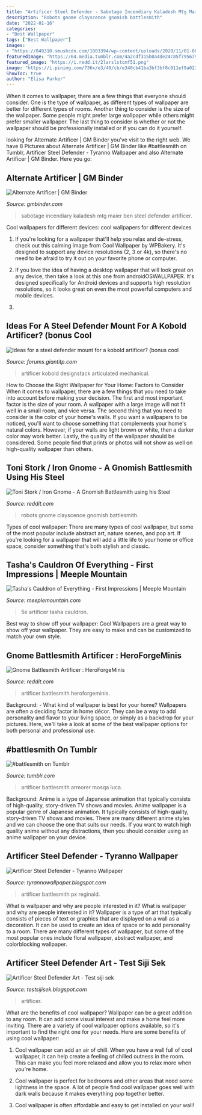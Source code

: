 ```yaml
---
title: "Artificer Steel Defender - Sabotage Incendiary Kaladesh Mtg Maier Ben Steel Defender Artificer"
description: "Robots gnome clayscence gnomish battlesmith"
date: "2022-01-16"
categories:
- "Best Wallpaper"
tags: ["Best Wallpaper"]
images:
- "https://849310.smushcdn.com/1803394/wp-content/uploads/2020/11/01-008-300x293.png?lossy=1&amp;strip=1&amp;webp=1"
featuredImage: "https://64.media.tumblr.com/4a2cdf315b0a4de24c85f79567909ad7/905e0cca3b18f9c8-cb/s2048x3072/942f9c6ff5ba4a7c54d27ca837d1cb33e5a9e4fc.png"
featured_image: "https://i.redd.it/2larslstcmf51.png"
image: "https://i.pinimg.com/736x/e3/40/cb/e340cb41ba3bf3bf8c011ef9a023a0bd.jpg"
ShowToc: true
author: "Elisa Parker"
---
```



When it comes to wallpaper, there are a few things that everyone should consider. One is the type of wallpaper, as different types of wallpaper are better for different types of rooms. Another thing to consider is the size of the wallpaper. Some people might prefer large wallpaper while others might prefer smaller wallpaper. The last thing to consider is whether or not the wallpaper should be professionally installed or if you can do it yourself.

	

		
looking for Alternate Artificer | GM Binder you've visit to the right web. We have 8 Pictures about Alternate Artificer | GM Binder like #battlesmith on Tumblr, Artificer Steel Defender - Tyranno Wallpaper and also Alternate Artificer | GM Binder. Here you go:
		
    
## Alternate Artificer | GM Binder

<img loading=lazy src="https://www.gmbinder.com/images/lml1JMX.jpg" onerror="this.onerror=null;this.src='https://tse2.mm.bing.net/th?id=OIP.97_eIAN4SrGabDHQJKUvHgHaFb&amp;pid=15.1';" alt="Alternate Artificer | GM Binder">

_Source: gmbinder.com_

>sabotage incendiary kaladesh mtg maier ben steel defender artificer. 

	

Cool wallpapers for different devices:
cool wallpapers for different devices 

1. If you're looking for a wallpaper that'll help you relax and de-stress, check out this calming image from Cool Wallpaper by WPBakery. It's designed to support any device resolutions (2, 3 or 4k), so there's no need to be afraid to try it out on your favorite phone or computer.

2. If you love the idea of having a desktop wallpaper that will look great on any device, then take a look at this one from androidOSWALLPAPER. It's designed specifically for Android devices and supports high resolution resolutions, so it looks great on even the most powerful computers and mobile devices.

3.

    
## Ideas For A Steel Defender Mount For A Kobold Artificer? (bonus Cool

<img loading=lazy src="https://2.bp.blogspot.com/-22Wl0C1aafA/VHdrD6EGs9I/AAAAAAAAYQ4/qFnR5U1FKxY/s1600/16-T-Rex-Andrew-Chase-Recycle-Fully-Articulated-Mechanical-Animal-www-designstack-co.jpg" onerror="this.onerror=null;this.src='https://tse4.mm.bing.net/th?id=OIP.6DTOyvve1kURhlS_7eH6MQHaFi&amp;pid=15.1';" alt="Ideas for a steel defender mount for a kobold artificer? (bonus cool">

_Source: forums.giantitp.com_

>artificer kobold designstack articulated mechanical. 

	

How to Choose the Right Wallpaper for Your Home: Factors to Consider
When it comes to wallpaper, there are a few things that you need to take into account before making your decision. The first and most important factor is the size of your room. A wallpaper with a large image will not fit well in a small room, and vice versa. 
The second thing that you need to consider is the color of your home's walls. If you want a wallpapers to be noticed, you'll want to choose something that complements your home's natural colors. However, if your walls are light brown or white, then a darker color may work better. 
Lastly, the quality of the wallpaper should be considered. Some people find that prints or photos will not show as well on high-quality wallpaper than others.

    
## Toni Stork / Iron Gnome - A Gnomish Battlesmith Using His Steel

<img loading=lazy src="https://external-preview.redd.it/VFUU8DOZ7q2s2tNyuH3e8NN2-A2XsEgvX21fLcHbjGQ.jpg?auto=webp&amp;s=7a26541a911fed25c9f13410ad65e7bf8cfe21d2" onerror="this.onerror=null;this.src='https://tse2.mm.bing.net/th?id=OIP.4hk1aL9O0vTV7_45cppMXgHaJQ&amp;pid=15.1';" alt="Toni Stork / Iron Gnome - A Gnomish Battlesmith using his Steel">

_Source: reddit.com_

>robots gnome clayscence gnomish battlesmith. 

	

Types of cool wallpaper:
There are many types of cool wallpaper, but some of the most popular include abstract art, nature scenes, and pop art. If you're looking for a wallpaper that will add a little life to your home or office space, consider something that's both stylish and classic.

    
## Tasha&#039;s Cauldron Of Everything - First Impressions | Meeple Mountain

<img loading=lazy src="https://849310.smushcdn.com/1803394/wp-content/uploads/2020/11/01-008-300x293.png?lossy=1&amp;strip=1&amp;webp=1" onerror="this.onerror=null;this.src='https://tse1.mm.bing.net/th?id=OIP.olNQS9LVfk_IJ33oCfvwbQAAAA&amp;pid=15.1';" alt="Tasha&#039;s Cauldron of Everything - First Impressions | Meeple Mountain">

_Source: meeplemountain.com_

>5e artificer tasha cauldron. 

	

Best way to show off your wallpaper:
Cool Wallpapers are a great way to show off your wallpaper. They are easy to make and can be customized to match your own style.

    
## Gnome Battlesmith Artificer : HeroForgeMinis

<img loading=lazy src="https://i.redd.it/2larslstcmf51.png" onerror="this.onerror=null;this.src='https://tse3.mm.bing.net/th?id=OIP.pN6RrB4cFvR2F90I5xkAbQHaKC&amp;pid=15.1';" alt="Gnome Battlesmith Artificer : HeroForgeMinis">

_Source: reddit.com_

>artificer battlesmith heroforgeminis. 

	

Background: - What kind of wallpaper is best for your home?
Wallpapers are often a deciding factor in home décor. They can be a way to add personality and flavor to your living space, or simply as a backdrop for your pictures. Here, we'll take a look at some of the best wallpaper options for both personal and professional use.

    
## #battlesmith On Tumblr

<img loading=lazy src="https://64.media.tumblr.com/4a2cdf315b0a4de24c85f79567909ad7/905e0cca3b18f9c8-cb/s2048x3072/942f9c6ff5ba4a7c54d27ca837d1cb33e5a9e4fc.png" onerror="this.onerror=null;this.src='https://tse3.mm.bing.net/th?id=OIP.mbiLqEPq7g6EGL8xJ5RYwgHaHa&amp;pid=15.1';" alt="#battlesmith on Tumblr">

_Source: tumblr.com_

>artificer battlesmith armorer mosqa luca. 

	

Background: Anime is a type of Japanese animation that typically consists of high-quality, story-driven TV shows and movies.
Anime wallpaper is a popular genre of Japanese animation. It typically consists of high-quality, story-driven TV shows and movies. There are many different anime styles and we can choose the one that suits our needs. If you want to watch high quality anime without any distractions, then you should consider using an anime wallpaper on your device.

    
## Artificer Steel Defender - Tyranno Wallpaper

<img loading=lazy src="https://i.redd.it/wbamlei29py61.jpg" onerror="this.onerror=null;this.src='https://tse2.mm.bing.net/th?id=OIP.WX1k3E_-QTf8wvn1mB0bugHaFf&amp;pid=15.1';" alt="Artificer Steel Defender - Tyranno Wallpaper">

_Source: tyrannowallpaper.blogspot.com_

>artificer battlesmith px reginald. 

	

What is wallpaper and why are people interested in it?
What is wallpaper and why are people interested in it?
Wallpaper is a type of art that typically consists of pieces of text or graphics that are displayed on a wall as a decoration. It can be used to create an idea of space or to add personality to a room. There are many different types of wallpaper, but some of the most popular ones include floral wallpaper, abstract wallpaper, and colorblocking wallpaper.

    
## Artificer Steel Defender Art - Test Siji Sek

<img loading=lazy src="https://i.pinimg.com/736x/e3/40/cb/e340cb41ba3bf3bf8c011ef9a023a0bd.jpg" onerror="this.onerror=null;this.src='https://tse2.mm.bing.net/th?id=OIP.J0yWMVJbWA9930jH1RL8QgHaHa&amp;pid=15.1';" alt="Artificer Steel Defender Art - Test siji sek">

_Source: testsijisek.blogspot.com_

>artificer. 

	

What are the benefits of cool wallpaper?
Wallpaper can be a great addition to any room. It can add some visual interest and make a home feel more inviting. There are a variety of cool wallpaper options available, so it's important to find the right one for your needs. Here are some benefits of using cool wallpaper: 
1. Cool wallpaper can add an air of chill. When you have a wall full of cool wallpaper, it can help create a feeling of chilled outness in the room. This can make you feel more relaxed and allow you to relax more when you're home. 

2. Cool wallpaper is perfect for bedrooms and other areas that need some lightness in the space. A lot of people find cool wallpaper goes well with dark walls because it makes everything pop together better. 

3. Cool wallpaper is often affordable and easy to get installed on your wall!

